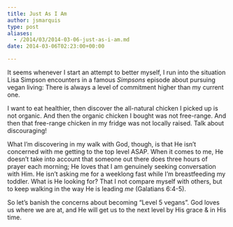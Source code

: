 ```yaml
---
title: Just As I Am
author: jsmarquis
type: post
aliases:
  - /2014/03/2014-03-06-just-as-i-am.md
date: 2014-03-06T02:23:00+00:00

---
```

It seems whenever I start an attempt to better myself, I run into the situation Lisa Simpson encounters in a famous _Simpsons_ episode about pursuing vegan living: There is always a level of commitment higher than my current one.

I want to eat healthier, then discover the all-natural chicken I picked up is not organic. And then the organic chicken I bought was not free-range. And then that free-range chicken in my fridge was not locally raised. Talk about discouraging!

What I&#8217;m discovering in my walk with God, though, is that He isn&#8217;t concerned with me getting to the top level ASAP. When it comes to me, He doesn&#8217;t take into account that someone out there does three hours of prayer each morning; He loves that I am genuinely seeking conversation with Him. He isn&#8217;t asking me for a weeklong fast while I&#8217;m breastfeeding my toddler. What is He looking for? That I not compare myself with others, but to keep walking in the way He is leading _me_ (Galatians 6:4-5).

So let&#8217;s banish the concerns about becoming &#8220;Level 5 vegans&#8221;. God loves us where we are at, and He will get us to the next level by His grace & in His time.